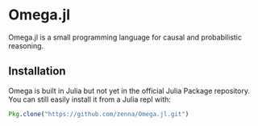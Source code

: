 # Omega.jl

Omega.jl is a small programming language for causal and probabilistic reasoning.

## Installation

Omega is built in Julia but not yet in the official Julia Package repository.  You can still easily install it from a Julia repl with:

```julia
Pkg.clone("https://github.com/zenna/Omega.jl.git")
```


```@contents
```

```@index
```
